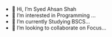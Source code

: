 - 👋 Hi, I’m Syed Ahsan Shah
- 👀 I’m interested in Programming ...
- 🌱 I’m currently Studying BSCS...
- 💞️ I’m looking to collaborate on Focus...

<!---
sAhsanshah/sAhsanshah is a ✨ special ✨ repository because its `README.md` (this file) appears on your GitHub profile.
You can click the Preview link to take a look at your changes.
--->
